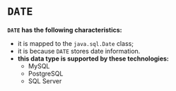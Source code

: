 # `DATE`
**`DATE` has the following characteristics:**
- it is mapped to the `java.sql.Date` class;
- it is because `DATE` stores date information.
- **this data type is supported by these technologies:**
    - MySQL
    - PostgreSQL
    - SQL Server
